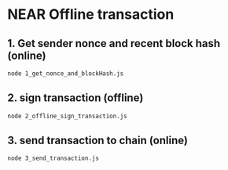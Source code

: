 # NEAR Offline transaction

## 1. Get sender nonce and recent block hash (online)

```sh
node 1_get_nonce_and_blockHash.js
```

## 2. sign transaction (offline)

```sh
node 2_offline_sign_transaction.js
```

## 3. send transaction to chain (online)

```sh
node 3_send_transaction.js
```
